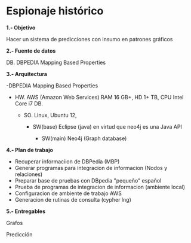 Espionaje histórico
===================
**1.- Objetivo**

Hacer un sistema de predicciones con insumo en patrones gráficos

**2.- Fuente de datos**

DB. DBPEDIA Mapping Based Properties

**3.- Arquitectura**

-DBPEDIA Mapping Based Properties

- HW. AWS (Amazon Web Services) RAM 16 GB+, HD 1+ TB, CPU Intel Core i7 DB. 

    - SO. Linux, Ubuntu 12,

        - SW(base) Eclipse (java) en virtud que neo4j es una Java API

            - SW(main) Neo4j (Graph database)


**4.- Plan de trabajo**
- Recuperar informaciion de DBPedia (MBP) 
- Generar programas para integracion de informacion (Nodos y relaciones)
- Preparar base de pruebas con DBpedia "pequeño" español
- Prueba de programas de integracion de informacion (ambiente local)
- Configuracion de ambiente de trabajo AWS
- Generacion de rutinas de consulta (cypher lng)


**5.- Entregables**

Grafos

Predicción





